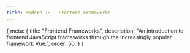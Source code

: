 ```yaml
---
title: Modern JS - Frontend Frameworks
---
```


<route>
{
	meta: {
		title: "Frontend Frameworks",
		description: "An introduction to frontend JavaScript frameworks through the increasingly popular framework Vue.",
		order: 50,
	}
}
</route>


<Title :title="$route.meta.title" :description="$route.meta.description" />

In the previous articles, we explored new language features and looked at the tools used for modern JavaScript development. So let's tie it all together by looking at how we can use frontend frameworks to build web applications.

::: c note "What is a framework?"
A software framework is an abstraction in which the framework provides a scaffold, where the user can implement their own application-specific logic. Frameworks usually provide some functionality that it takes care of, so that the user can focus on developing the application-specific features. Frameworks provide a standard, reusable, and extendable way to build and deploy applications.

The main difference to a normal library is that in a framework, the control is inverted. A framework calls the user's code, rather than the user calling code provided by a library.
:::

## Introducing Vue

> [Vue](https://v3.vuejs.org/) (pronounced /vjuː/, like view) is a progressive **framework** for building user interfaces.

It should be noted that this article is not a tutorial for Vue; the documentation for Vue does a better job at that than I ever could. Instead, I want to talk about the features of frontend JavaScript frameworks in more generic terms, but it helps to use Vue as a concrete example.

Vue is called a **progressive** framework, because Vue is designed to be incrementally adoptable. So, how do you incrementally adopt Vue?

First off, you can start by adding Vue to a single page if you want, without any build tools, making it easy to add Vue to existing projects. By not requiring any build tools, you can enhance parts of your application without committing to building your entire application with Vue.

Secondly, the core library is focused on the view layer, meaning Vue handles things like templating and rendering of the DOM, but you can extend the functionality by adding official or third-party libraries to Vue as plugins. Official libraries include routing (Vue Router) and state management (Vuex).

Lastly, you can use modern build tools and Vue's [Single File Component (SFC)](https://v3.vuejs.org/guide/single-file-component.html) format — along with the aforementioned libraries, to build robust single-page applications (SPAs).

## Features of frontend frameworks

I'm going to introduce you to typical features and concepts in frontend JavaScript frameworks. Even though we're using Vue as an example here, similar concepts are found in almost every framework.

### Templating

Vue has a template syntax that might seem familiar to you if you've used any server-side templating frameworks before. The template, in this case, simply means our HTML, the DOM.

The template syntax allows us to:
- Embed JavaScript expressions into the template
- Render (or not render) elements conditionally
- Iterate over data and render elements in loops
- Bind expressions to element properties
- Attach event listeners to events on elements

All of this is happens reactively, meaning changes to our data is automatically reflected and re-rendered in the DOM. Let's look at examples of all of these and then talk more about reactivity.

::: c note Note
All of these examples are using the Vue SFC format, so they're not actually showing the part where the entire vue application gets mounted, etc.
:::

Here's a very basic example of declaratively rendering an expression. For expressions to be interpolated, they need to be inside curly brackets.

```vue
<template>
	<div>
		Rendering an expression: {{ greeting }}
		<br />
		Expressions don't have to be variables:
		{{ 'Another' + ' expression' }}
	</div>
</template>

<script>
export default {
	data() {
		return {
			greeting: 'Hello, world!'
		};
	}
};
</script>
```

Result:

:::: c aside
::: c tag Expressions

:::
::::

Note that the variables we can use in the template must be declared within our Vue instance.

We can use `v-if`, `v-if-else`, and `v-else` to conditionally render elements. There's also a `v-show`, which works the same same `v-if`, but rather than completely removing the element from the DOM, `v-show` simply hides the element (`display: none`).

I've removed some styling from the example, for the sake of brevity.

:::: c info "The template tag"
The `<template>` tag in the above example is not Vue-specific syntax.

::: c tag more

The template element is a mechanism for holding HTML that is not rendered immediately when a page is loaded but can be instantiated later using JavaScript.

We use the template tag with the Vue SFC syntax, but we can also use template tags within our templates. For example, we can use a template tag with `v-if`, if we wanted to conditionally render some element(s), without including the wrapping element in the rendered DOM.

[MDN: Template tag](https://developer.mozilla.org/en-US/docs/Web/HTML/Element/template)
:::

::::

```vue
<template>
	<div>
		<span v-if="showMessage">Now you see me</span>
		<b v-else>Now you don't</b>
		<button type="button" @click="showMessage = !showMessage">
			Toggle
		</button>
	</div>
</template>

<script>
export default {
	data() {
		return {
			showMessage: true
		};
	}
};
</script>
```

Result:

:::: c aside
::: c tag Conditionals

:::
::::

As you can see, the `span` gets hidden when we toggle the `showMessage` variable, and the `b` tag is shown instead.

We've also introduced another concept here, which is handling events with the `@click="handler"` syntax. You can ignore that for now, as we'll explain it shortly.

We can also use loops with `v-for`, which allows us to render elements in an iterable. `v-for` will render the element it is on, and everything inside it.

```vue
<template>
	<div>
		<div v-for="name in names" class="border">
			<span>My name is: </span>
			<span class="text-green-300">{{ name }}</span>
		</div>
	</div>
</template>

<script>
export default {
	data() {
		return {
			names: ['John', 'Jane', 'Lisa', 'Mike']
		};
	}
};
</script>
```

Result:

:::: c aside
::: c tag Loops

:::
::::

We can see the border around the elements, so it's not just the elements inside that are being rendered, but also the wrapping `<div>`. Vue also allows us to iterate over `Object`s, without having to explicitly create an iterable out of them, just as a convenience.

So far, we've seen expressions directly in the template. We can also bind expressions into the properties (attributes) of elements.

Here's an example of binding a variable to the `placeholder` attribute of an input:

```vue
<template>
	<div class="flex">
		<input type="text" :placeholder="placeholderText" />
		<button type="button" @click="placeholderText += '!'">
			Change text
		</button>
	</div>
</template>

<script>
export default {
	data() {
		return {
			placeholderText: 'Dynamic text!'
		};
	}
};
</script>
```

Result:

:::: c aside
::: c tag Attributes

:::
::::

We're binding an expression into the `placeholder` attribute by adding `:` at the start of the attribute. This is a shorthand syntax for `v-bind:placeholder`.

We've already seen the `@click` event listener in a few of the examples. The `@event-name` syntax is also a shorthand. The full syntax is `v-on:event-name`.

Click obviously isn't the only event we can bind to. Let's look at an example where we attach an event listener to an input's `input` event.

```vue
<template>
	<div>
		<input type="text" @input="onChange" />
		<span>{{ val }}</span>
	</div>
</template>

<script>
export default {
	data() {
		return {
			val: ''
		};
	},
	methods: {
		onChange(event) {
			this.val = event.target.value;
		}
	}
};
</script>
```

Result:

:::: c aside
::: c tag Events

:::
::::

We've also used a method as the event handler here, instead of inlining our expression. Methods are available for us to use in our templates just as the variables we define in our `data`.

What if we wanted to change `val` from somewhere else, and have it become to text input's value? Well, we would only have to bind it as the value attribute of the `<input>`. Let's look at an example with and without the value attribute binding.


:::::: c tag slides aside wide
::::: c code-panel slide

:::: c mt-4
Without `value` binding.
::: c tag EventsReverse
:::

When we reverse the text, our `<input>`'s value doesn't change. That's because we're only updating the value when we edit the `<input>` element, but the value isn't bound to the value attribute of the input.
::::

```vue {3}
<template>
	<div>
		<input @input="onChange" />
		<span>{{ val }}</span>
		<button type="button" @click="reverse(val)">
			Reverse text
		</button>
	</div>
</template>
```
:::::

::::: c code-panel slide

:::: c mt-4
With `value` binding.
::: c tag EventsReverseBound
:::
By binding the `value` attribute of the input, we're essentially creating a two-way binding of the data. The `input` event changes the value, and changing the value updates the input.
::::

```vue {3}
<template>
	<div>
		<input @input="onChange" :value="val" />
		<span>{{ val }}</span>
		<button type="button" @click="reverse(val)">
			Reverse text
		</button>
	</div>
</template>
```


:::::

::::: c code-panel slide

:::: c mt-4
With `v-model` binding.
::: c tag EventsReverseTwoWay
:::
This pattern is so common that most frameworks have a built-in way to do this type of two-way data binding easily. In Vue, this is the `v-model` directive.
::::

```vue {3}
<template>
	<div>
		<input v-model="val" />
		<span>{{ val }}</span>
		<button type="button" @click="reverse(val)">
			Reverse text
		</button>
	</div>
</template>
```
:::::

::::::

The above examples all have this same `<script>` section, which I've left out:

```vue
<script>
export default {
	data() {
		return {
			val: ''
		};
	},
	methods: {
		onChange(event) {
			this.val = event.target.value;
		},
		reverse(value) {
			this.val = value.split('').reverse().join('');
		}
	}
};
</script>
```

::: c note Note
Since we can bind to any HTML attribute, we can also bind to the `class` and `style` attributes, in order to dynamically change the style of our elements. This is a very common use-case, so Vue has some syntax to make it easier to change the class and style properties, withing having to completely change the `class` or `style` values to change a single class or property.

Check out the Vue documentation to learn more.
:::


That covers the basics of templating. Most frontend frameworks will have something similar to this, but with slightly different syntax.

### Reactivity

We've seen how changing the data in Vue automatically updates the DOM. The idea of the DOM being synced with the state or the `data` is the basis of most frontend frameworks. It's much easier to maintain your application's state when there is a single source of truth, and you don't need to sync the data and the DOM yourself — which, as we've seen in earlier articles, can be very tedious.

Let's explore how this reactivity works and introduce some new concepts we can use with the help of reactivity.

Vue tracks changes through [Proxy](/new-es-features#proxy) **objects**. Proxies only work on objects, which is why Vue can't just detect changes on any variable. The reactive state has to be declared inside Vue's `data` object. Whenever a change is detected, vue will trigger an update on the DOM. Change's to the DOM aren't done directly in the DOM because updating the DOM is an expensive operation, instead Vue uses a Virtual DOM, a JavaScript representation of the real DOM, to calculate all the required changes and update only what needs to be updated, all at once.

Reactivity allows us to do more than just update the DOM whenever a change is detected. We can also setup watchers or *computed properties*, that will trigger an update whenever a change in our reactive data is detected.

In other frameworks, these might be called effects or reactive declarations. The basic idea is to calculate another property's value, whenever a reactive value it references is changed. The difference between a method and a computed propery is that the computed property is cached and only calculated if the underlying reactive value changes, whereas a method would be called every time the DOM is updated. But, unlike methods, computed properties cannot take in any arguments.

Let's look at a computed property in action:

```vue
<template>
	<div class="flex flex-col">
		<span>Animals: {{ animals }}</span>
		There are {{ catCount }} cats
	</div>
	<button @click="animals.push('Cat')">Add a cat</button>
</template>

<script>
export default {
	data() {
		return {
			animals: ['Cat', 'Dog', 'Bird', 'Cat', 'Lizard']
		};
	},
	computed: {
		catCount() {
			return this.animals.filter(x => x === 'Cat').length;
		}
	}
};
</script>
```

Result:

:::: c aside
::: c tag ComputedProperty

:::
::::

Vue also has another, more generic, way of watching for changes in reactive data, called `watchers`. The concept is similar to computed properties, except you can define any custom logic to run when a value is changed, rather than just calculating a different value.

### Lifecycles

We can declaratively render our data in the DOM, we can watch for changes to our reactive data, but when does Vue actually update our DOM?

Whenever a Vue component is created, it goes through a series of initialization steps.

::: c aside wide

<svg xmlns="http://www.w3.org/2000/svg" width="840" height="1388">
  <g fill="none" fill-rule="evenodd">
    <text font-family="Inter, Roboto, sans-serif" font-size="14" fill="#848484">
      <tspan x="231.593" y="1303">* Template compilation is performed ahead-of-time if using</tspan> <tspan x="270.756" y="1321.5">a build step, e.g., with single-file components.</tspan>
    </text>
    <g transform="translate(72 1056)">
      <path d="M160 18v14l-14-7 14-7zm180 6v2h-3v-2h3zm-7 0v2h-3v-2h3zm-7 0v2h-3v-2h3zm-7 0v2h-3v-2h3zm-7 0v2h-3v-2h3zm-7 0v2h-3v-2h3zm-7 0v2h-3v-2h3zm-7 0v2h-3v-2h3zm-7 0v2h-3v-2h3zm-7 0v2h-3v-2h3zm-7 0v2h-3v-2h3zm-7 0v2h-3v-2h3zm-7 0v2h-3v-2h3zm-7 0v2h-3v-2h3zm-7 0v2h-3v-2h3zm-7 0v2h-3v-2h3zm-7 0v2h-3v-2h3zm-7 0v2h-3v-2h3zm-7 0v2h-3v-2h3zm-7 0v2h-3v-2h3zm-7 0v2h-3v-2h3zm-7 0v2h-3v-2h3zm-7 0v2h-3v-2h3zm-7 0v2h-3v-2h3zm-7 0v2h-3v-2h3zm-7 0v2h-3v-2h3z" fill="#DB5B62" fill-rule="nonzero"/>
      <rect stroke="#DB5B62" stroke-width="2" x="1" y="1" width="144" height="47" rx="8"/>
      <text font-family="Inter, Roboto, sans-serif" font-size="14" fill="#DB5B62">
        <tspan x="25.749" y="30">beforeUnmount</tspan>
      </text>
    </g>
    <path stroke="#9AA9B2" stroke-width="2" fill="#9AA9B2" stroke-linecap="square" stroke-dasharray="1,6" d="M413 947v40"/>
    <path d="M414 1104v2h6l-7 14-7-14h6v-2h2zm0-7v3h-2v-3h2zm0-7v3h-2v-3h2zm0-7v3h-2v-3h2zm0-7v3h-2v-3h2zm0-7v3h-2v-3h2zm0-7v3h-2v-3h2zm0-7v3h-2v-3h2z" fill="#9AA9B2" fill-rule="nonzero"/>
    <text font-family="Inter, Roboto, sans-serif" font-size="14" transform="translate(355 947)">
      <tspan x="39.766" y="60" fill="#8E9EA9">when </tspan> <tspan x="3.973" y="77" fill="#8E9EA9">app.</tspan> <tspan x="32.221" y="77" fill="#DB5B62">unmount</tspan> <tspan x="90.703" y="77" fill="#8E9EA9">() is </tspan> <tspan x="38.21" y="94" fill="#8E9EA9">called</tspan>
    </text>
    <g transform="translate(72 238)">
      <path d="M160.676 17.036l-.037 14L146.657 24l14.019-6.964zm176.231 6.459l2 .005 1 .003-.005 2-1-.003-1-.003-1-.002.005-2zm-7-.018l1 .002 1 .003 1 .002-.005 2-1-.002-1-.003-1-.002.005-2zm-7-.019l1 .003 2 .005-.005 2-2-.005-1-.003.005-2zm-7-.018l1 .003 1 .002 1 .003-.005 2-1-.003-1-.002-1-.003.005-2zm-7-.018l2 .005 1 .003-.005 2-1-.003-2-.005.005-2zm-7-.018l1 .002 1 .003 1 .003-.005 2-1-.003-1-.003-1-.002.005-2zm-7-.018l1 .002 1 .003 1 .002-.005 2-1-.002-1-.003-1-.002.005-2zm-7-.019l1 .003 2 .005-.005 2-2-.005-1-.003.005-2zm-7-.018l1 .003 1 .002 1 .003-.005 2-1-.003-1-.002-1-.003.005-2zm-7-.018l2 .005 1 .003-.005 2-1-.003-2-.005.005-2zm-7-.018l1 .002 1 .003 1 .003-.005 2-1-.003-1-.003-1-.002.005-2zm-7-.018l1 .002 1 .003 1 .002-.005 2-1-.002-1-.003-1-.002.005-2zm-7-.019l1 .003 2 .005-.005 2-2-.005-1-.003.005-2zm-7-.018l1 .003 1 .002 1 .003-.005 2-1-.003-1-.002-1-.003.005-2zm-7-.018l2 .005 1 .003-.005 2-1-.003-2-.005.005-2zm-7-.018l1 .002 1 .003 1 .003-.005 2-1-.003-1-.003-1-.002.005-2zm-7-.018l1 .002 1 .003 1 .002-.005 2-1-.002-1-.003-1-.002.005-2zm-7-.019l1 .003 2 .005-.005 2-2-.005-1-.003.005-2zm-7-.018l1 .003 1 .002 1 .003-.005 2-1-.003-1-.002-1-.003.005-2zm-7-.018l2 .005 1 .003-.005 2-1-.003-2-.005.005-2zm-7-.018l1 .002 1 .003 1 .002-.005 2-1-.002-1-.003-1-.002.005-2zm-7-.019l1 .003 1 .003 1 .002-.005 2-1-.002-1-.003-1-.003.005-2zm-7-.018l1 .003 2 .005-.005 2-2-.005-1-.003.005-2zm-7-.018l1 .003 1 .002 1 .003-.005 2-1-.003-1-.002-1-.003.006-2zm-7-.018l2 .005 1 .003-.005 2-1-.003-2-.005.006-2zm-7-.018l1 .002 1 .003 1 .002-.005 2-1-.002-1-.003-1-.002.006-2z" fill="#DB5B62" fill-rule="nonzero"/>
      <rect stroke="#DB5B62" stroke-width="2" x="1" y="1" width="144" height="47" rx="8"/>
      <text font-family="Inter, Roboto, sans-serif" font-size="14" fill="#DB5B62">
        <tspan x="32.642" y="30">beforeCreate</tspan>
      </text>
    </g>
    <g transform="translate(282 64)">
      <path d="M132 65v35h6l-7 14-7-14h6V65h2z" fill="#9AA9B2" fill-rule="nonzero"/>
      <rect stroke="#2F679A" fill="#3E6B94" x="-.5" y="-.5" width="259" height="66" rx="8"/>
      <text font-family="Inter, Roboto, sans-serif" font-size="14">
        <tspan x="37.555" y="28" fill="#FFF">app = Vue.</tspan> <tspan x="109.156" y="28" fill="#FFB196">createApp</tspan> <tspan x="178.976" y="28" fill="#FFF">(</tspan> <tspan x="184.638" y="28" fill="#39DD95">options</tspan> <tspan x="234.783" y="28" fill="#FFF">)</tspan> <tspan x="87.311" y="46.5" fill="#FFF">app.</tspan> <tspan x="116.559" y="46.5" fill="#FFB196">mount</tspan> <tspan x="159.469" y="46.5" fill="#FFF">(</tspan> <tspan x="164.131" y="46.5" fill="#39DD95">el</tspan> <tspan x="176.027" y="46.5" fill="#FFF">)</tspan>
      </text>
    </g>
    <path d="M272 467v53h6l-7 14-7-14h6v-53h2zM554 467v53h6l-7 14-7-14h6v-53h2z" fill="#9AA9B2" fill-rule="nonzero"/>
    <path d="M553.025 467.004h-282" stroke="#9AA9B2" stroke-width="2" fill="#9AA9B2" stroke-linecap="square"/>
    <g fill="#9AA9B2">
      <path stroke="#9AA9B2" stroke-width="2" stroke-linecap="square" d="M271 636v-43M553 635v-42"/>
      <path d="M413 706l7-14h-6v-55h-2v55h-6l7 14z" fill-rule="nonzero"/>
      <path stroke="#9AA9B2" stroke-width="2" stroke-linecap="square" d="M553 637H271"/>
    </g>
    <g transform="translate(169 535)">
      <rect stroke="#23AC70" fill="#3AB881" x="-.5" y="-.5" width="207" height="58" rx="8"/>
      <text font-family="Inter, Roboto, sans-serif" font-size="14">
        <tspan x="49.695" y="23.918" fill="#FFF">Compile template</tspan> <tspan x="39.568" y="42.418" fill="#FFF">into render function </tspan> <tspan x="171.312" y="42.418" fill="#F6DA72">*</tspan>
      </text>
    </g>
    <g transform="translate(451 535)">
      <rect stroke="#23AC70" fill="#3AB881" x="-.5" y="-.5" width="207" height="58" rx="8"/>
      <text font-family="Inter, Roboto, sans-serif" font-size="14">
        <tspan x="29.016" y="23.918" fill="#FFF">Compile el’s innerHTML</tspan> <tspan x="62.727" y="42.418" fill="#FFF">as template </tspan> <tspan x="140.989" y="42.418" fill="#F6DA72">*</tspan>
      </text>
    </g>
    <path d="M413 415.433L509.057 467 413 518.567 316.943 467 413 415.433z" stroke="#F2781E" fill="#FF8228"/>
    <text font-family="Inter, Roboto, sans-serif" font-size="14" fill="#FFF" transform="translate(318 416)">
      <tspan x="82.052" y="37.727">Has</tspan> <tspan x="38.08" y="56.227">“template” option?</tspan>
    </text>
    <text font-family="Inter, Roboto, sans-serif" font-size="14" fill="#8E9EA9" transform="translate(169 416)">
      <tspan x="61.662" y="69">YES</tspan>
    </text>
    <text font-family="Inter, Roboto, sans-serif" font-size="14" fill="#8E9EA9" transform="translate(169 416)">
      <tspan x="405.5" y="69">NO</tspan>
    </text>
    <g transform="translate(72 354)">
      <path d="M160 17v14l-14-7 14-7zm180 6v2h-3v-2h3zm-7 0v2h-3v-2h3zm-7 0v2h-3v-2h3zm-7 0v2h-3v-2h3zm-7 0v2h-3v-2h3zm-7 0v2h-3v-2h3zm-7 0v2h-3v-2h3zm-7 0v2h-3v-2h3zm-7 0v2h-3v-2h3zm-7 0v2h-3v-2h3zm-7 0v2h-3v-2h3zm-7 0v2h-3v-2h3zm-7 0v2h-3v-2h3zm-7 0v2h-3v-2h3zm-7 0v2h-3v-2h3zm-7 0v2h-3v-2h3zm-7 0v2h-3v-2h3zm-7 0v2h-3v-2h3zm-7 0v2h-3v-2h3zm-7 0v2h-3v-2h3zm-7 0v2h-3v-2h3zm-7 0v2h-3v-2h3zm-7 0v2h-3v-2h3zm-7 0v2h-3v-2h3zm-7 0v2h-3v-2h3zm-7 0v2h-3v-2h3z" fill="#DB5B62" fill-rule="nonzero"/>
      <rect stroke="#DB5B62" stroke-width="2" x="1" y="1" width="144" height="47" rx="8"/>
      <text font-family="Inter, Roboto, sans-serif" font-size="14" fill="#DB5B62">
        <tspan x="50.652" y="30">created</tspan>
      </text>
    </g>
    <g transform="translate(72 640)">
      <path d="M160.676 18.036l-.037 14L146.657 25l14.019-6.964zm176.231 6.459l2 .005 1 .003-.005 2-1-.003-1-.003-1-.002.005-2zm-7-.018l1 .002 1 .003 1 .002-.005 2-1-.002-1-.003-1-.002.005-2zm-7-.019l1 .003 2 .005-.005 2-2-.005-1-.003.005-2zm-7-.018l1 .003 1 .002 1 .003-.005 2-1-.003-1-.002-1-.003.005-2zm-7-.018l2 .005 1 .003-.005 2-1-.003-2-.005.005-2zm-7-.018l1 .002 1 .003 1 .003-.005 2-1-.003-1-.003-1-.002.005-2zm-7-.018l1 .002 1 .003 1 .002-.005 2-1-.002-1-.003-1-.002.005-2zm-7-.019l1 .003 2 .005-.005 2-2-.005-1-.003.005-2zm-7-.018l1 .003 1 .002 1 .003-.005 2-1-.003-1-.002-1-.003.005-2zm-7-.018l2 .005 1 .003-.005 2-1-.003-2-.005.005-2zm-7-.018l1 .002 1 .003 1 .003-.005 2-1-.003-1-.003-1-.002.005-2zm-7-.018l1 .002 1 .003 1 .002-.005 2-1-.002-1-.003-1-.002.005-2zm-7-.019l1 .003 2 .005-.005 2-2-.005-1-.003.005-2zm-7-.018l1 .003 1 .002 1 .003-.005 2-1-.003-1-.002-1-.003.005-2zm-7-.018l2 .005 1 .003-.005 2-1-.003-2-.005.005-2zm-7-.018l1 .002 1 .003 1 .003-.005 2-1-.003-1-.003-1-.002.005-2zm-7-.018l1 .002 1 .003 1 .002-.005 2-1-.002-1-.003-1-.002.005-2zm-7-.019l1 .003 2 .005-.005 2-2-.005-1-.003.005-2zm-7-.018l1 .003 1 .002 1 .003-.005 2-1-.003-1-.002-1-.003.005-2zm-7-.018l2 .005 1 .003-.005 2-1-.003-2-.005.005-2zm-7-.018l1 .002 1 .003 1 .002-.005 2-1-.002-1-.003-1-.002.005-2zm-7-.019l1 .003 1 .003 1 .002-.005 2-1-.002-1-.003-1-.003.005-2zm-7-.018l1 .003 2 .005-.005 2-2-.005-1-.003.005-2zm-7-.018l1 .003 1 .002 1 .003-.005 2-1-.003-1-.002-1-.003.006-2zm-7-.018l2 .005 1 .003-.005 2-1-.003-2-.005.006-2zm-7-.018l1 .002 1 .003 1 .002-.005 2-1-.002-1-.003-1-.002.006-2z" fill="#DB5B62" fill-rule="nonzero"/>
      <rect stroke="#DB5B62" stroke-width="2" x="1" y="1" width="144" height="47" rx="8"/>
      <text font-family="Inter, Roboto, sans-serif" font-size="14" fill="#DB5B62">
        <tspan x="34.697" y="30">beforeMount</tspan>
      </text>
    </g>
    <g transform="translate(72 780)">
      <path d="M160 18v14l-14-7 14-7zm180 6v2h-3v-2h3zm-7 0v2h-3v-2h3zm-7 0v2h-3v-2h3zm-7 0v2h-3v-2h3zm-7 0v2h-3v-2h3zm-7 0v2h-3v-2h3zm-7 0v2h-3v-2h3zm-7 0v2h-3v-2h3zm-7 0v2h-3v-2h3zm-7 0v2h-3v-2h3zm-7 0v2h-3v-2h3zm-7 0v2h-3v-2h3zm-7 0v2h-3v-2h3zm-7 0v2h-3v-2h3zm-7 0v2h-3v-2h3zm-7 0v2h-3v-2h3zm-7 0v2h-3v-2h3zm-7 0v2h-3v-2h3zm-7 0v2h-3v-2h3zm-7 0v2h-3v-2h3zm-7 0v2h-3v-2h3zm-7 0v2h-3v-2h3zm-7 0v2h-3v-2h3zm-7 0v2h-3v-2h3zm-7 0v2h-3v-2h3zm-7 0v2h-3v-2h3z" fill="#DB5B62" fill-rule="nonzero"/>
      <rect stroke="#DB5B62" stroke-width="2" x="1" y="1" width="144" height="47" rx="8"/>
      <text font-family="Inter, Roboto, sans-serif" font-size="14" fill="#DB5B62">
        <tspan x="46.759" y="30">mounted</tspan>
      </text>
    </g>
    <g transform="translate(72 1150)">
      <path d="M160 18v6h1v2h-1v6l-14-7 14-7zm127 6v2h-3v-2h3zm-7 0v2h-3v-2h3zm-7 0v2h-3v-2h3zm-7 0v2h-3v-2h3zm-7 0v2h-3v-2h3zm-7 0v2h-3v-2h3zm-7 0v2h-3v-2h3zm-7 0v2h-3v-2h3zm-7 0v2h-3v-2h3zm-7 0v2h-3v-2h3zm-7 0v2h-3v-2h3zm-7 0v2h-3v-2h3zm-7 0v2h-3v-2h3zm-7 0v2h-3v-2h3zm-7 0v2h-3v-2h3zm-7 0v2h-3v-2h3zm-7 0v2h-3v-2h3zm-7 0v2h-3v-2h3z" fill="#DB5B62" fill-rule="nonzero"/>
      <rect stroke="#DB5B62" stroke-width="2" x="1" y="1" width="144" height="47" rx="8"/>
      <text font-family="Inter, Roboto, sans-serif" font-size="14" fill="#DB5B62">
        <tspan x="38.973" y="30">unmounted</tspan>
      </text>
    </g>
    <g>
      <g transform="translate(599 749)">
        <path d="M2.23 85.505l1.294 1.525-.763.647-1.525 1.293-1.294-1.525.763-.647 1.525-1.293zm5.339-4.528l1.293 1.525-.762.647-.763.647-.763.647-1.293-1.526 1.525-1.293.763-.647zm5.339-4.527l1.293 1.525-1.525 1.293-.763.647-1.293-1.525.762-.647.763-.647.763-.646zm5.338-4.528l1.294 1.525-.763.647-.763.647-.762.647-1.294-1.526.763-.646 1.525-1.294zm5.339-4.528l1.293 1.526-.762.647-.763.646-.763.647-1.293-1.525.763-.647.762-.647.763-.647zm5.339-4.527l1.293 1.525-.763.647-.762.647-.763.647-1.293-1.526.762-.647.763-.646.763-.647zM48 48l-6.15 14.394-9.055-10.678L48 48zM34.262 58.34l1.294 1.525-.763.646-1.525 1.294-1.294-1.525.763-.647.763-.647.762-.647z" fill="#DB5B62" fill-rule="nonzero"/>
        <rect stroke="#DB5B62" stroke-width="2" x="21" y="1" width="144.127" height="46.184" rx="8"/>
        <text font-family="Inter, Roboto, sans-serif" font-size="14" fill="#DB5B62">
          <tspan x="51.101" y="28.678">beforeUpdate</tspan>
        </text>
      </g>
      <path d="M642.86 988.602L649 1003l-15.203-3.726 9.062-10.672zm-8.378.759l.763.647.762.647.762.648-1.294 1.524-.763-.647-.762-.647-.762-.648 1.294-1.524zm-5.335-4.53l.762.646.762.648.762.647-1.294 1.524-.762-.647-.763-.647-.762-.647 1.295-1.525zm-5.336-4.532l.762.648.762.647.762.647-1.294 1.525-1.525-1.295-.762-.647 1.295-1.525zm-5.336-4.53l.762.647.762.647.763.647-1.295 1.525-.762-.647-1.525-1.295 1.295-1.525zm-5.336-4.531l.762.647.762.647.763.647-1.295 1.525-.762-.647-1.525-1.295 1.295-1.524zm-5.336-4.531l.762.647 1.525 1.295-1.295 1.524-.762-.647-.762-.647-.763-.648 1.295-1.524zm-5.336-4.531l.762.647.763.648.762.647-1.295 1.524-.762-.647-.762-.647-.762-.647 1.294-1.525z" fill="#DB5B62" fill-rule="nonzero"/>
      <path d="M756.536 1004c1.933 0 3.683.784 4.95 2.05a6.978 6.978 0 012.05 4.95h0v35.184a6.978 6.978 0 01-2.05 4.95 6.978 6.978 0 01-4.95 2.05h0H627a6.978 6.978 0 01-4.95-2.05 6.978 6.978 0 01-2.05-4.95h0V1011c0-1.933.784-3.683 2.05-4.95A6.978 6.978 0 01627 1004h0z" stroke="#DB5B62" stroke-width="2"/>
      <text font-family="Inter, Roboto, sans-serif" font-size="14" fill="#DB5B62" transform="translate(602 963)">
        <tspan x="65.132" y="70">updated</tspan>
      </text>
      <path d="M576.785 819c6.682 3.957 12.71 8.832 18.01 14.411l-.703-.736a83.825 83.825 0 0111.52 14.047c10.695 15.46 15.754 34.304 15.367 53.281.07 17.046-4.313 34.254-13.882 49.473-7.685 12.222-17.717 22.1-29.152 29.418l-1.07.675-.693.426a94.715 94.715 0 01-15.257 7.538l-.975.373-.28.103a95.235 95.235 0 01-27.074 5.78l-.258.015-.363.024-.956.051-.709.032a95.312 95.312 0 01-33.803-4.646 94.877 94.877 0 01-15.537-6.65l-.258-.141a70.875 70.875 0 01-.93-.51l-.99-.557-.191-.112a94.409 94.409 0 01-17.315-12.745 94.131 94.131 0 01-14.775-17.444 93.788 93.788 0 01-8.463-16.035l-.38-.935-.112-.289a93.703 93.703 0 01-6.539-32.83 93.654 93.654 0 013.885-28.58l.39-1.275a93.671 93.671 0 016.442-15.556l.227-.428c.14-.265.281-.529.424-.792 6.422-11.869 15.501-22.55 27.089-31.1l.812-.593 2.62-1.936" stroke="#8999A4" stroke-width="2" stroke-dasharray="4"/>
      <g transform="translate(519 863)">
        <rect stroke="#23AC70" fill="#3AB881" x="20.5" y="-.5" width="139.833" height="78" rx="8"/>
        <text font-family="Inter, Roboto, sans-serif" font-size="14" fill="#FFF">
          <tspan x="53.006" y="25.333">Virtual DOM</tspan> <tspan x="54.424" y="43.833">re-rendered</tspan> <tspan x="60.252" y="62.333">and patch</tspan>
        </text>
      </g>
      <text font-family="Inter, Roboto, sans-serif" font-size="14" fill="#8E9EA9" transform="translate(431 749)">
        <tspan x="62.197" y="58">when data </tspan> <tspan x="71.535" y="75">changes</tspan>
      </text>
    </g>
    <g transform="translate(316 179)">
      <path d="M98 57v46h6l-7 14-7-14h6V57h2z" fill="#9AA9B2" fill-rule="nonzero"/>
      <rect stroke="#23AC70" fill="#3AB881" x="-.5" y="-.5" width="192" height="58" rx="8"/>
      <text font-family="Inter, Roboto, sans-serif" font-size="14" fill="#FFF">
        <tspan x="87.162" y="24">Init </tspan> <tspan x="42.421" y="42.5">events &amp; lifecycle</tspan>
      </text>
    </g>
    <g transform="translate(316 297)">
      <path d="M98 57v47h6l-7 14-7-14h6V57h2z" fill="#9AA9B2" fill-rule="nonzero"/>
      <rect stroke="#23AC70" fill="#3AB881" x="-.5" y="-.5" width="192" height="58" rx="8"/>
      <text font-family="Inter, Roboto, sans-serif" font-size="14" fill="#FFF">
        <tspan x="87.162" y="24">Init </tspan> <tspan x="31.142" y="42.5">injections &amp; reactivity </tspan>
      </text>
    </g>
    <g transform="translate(317 707)">
      <path d="M96.494 56.399l.01 1 .81 75.583 6-.064-6.85 14.074-7.15-13.924 6-.064-.81-75.584-.01-1 2-.021z" fill="#9AA9B2" fill-rule="nonzero"/>
      <rect stroke="#23AC70" fill="#3AB881" x="-.5" y="-.5" width="192" height="58" rx="8"/>
      <text font-family="Inter, Roboto, sans-serif" font-size="14" fill="#FFF">
        <tspan x="36.456" y="24">Create app.$el and</tspan> <tspan x="52.148" y="42.5">append it to el</tspan>
      </text>
    </g>
    <g transform="translate(367 855)">
      <circle stroke="#DC424C" fill="#DB5860" cx="46" cy="46" r="46.5"/>
      <text font-family="Inter, Roboto, sans-serif" font-size="14" fill="#FFF">
        <tspan x="18.759" y="51">Mounted</tspan>
      </text>
    </g>
    <g transform="translate(360 1121)">
      <circle stroke="#DC424C" fill="#DB5860" cx="53" cy="53" r="53.5"/>
      <text font-family="Inter, Roboto, sans-serif" font-size="14" fill="#FFF">
        <tspan x="17.311" y="58">Unmounted</tspan>
      </text>
    </g>
  </g>
</svg>

[vuejs.org: Lifecycle diagram](https://v3.vuejs.org/guide/instance.html#lifecycle-diagram)
:::

We can hook into these lifecycle methods and run our own code at any point during a component's lifecycle.

### Components

We've mentioned components quite a few times, but haven't really talked about what a component is.

A vue application is always wrapped in an element, what you could call a root component or a root instance. We can create other components to use inside our root component, and we can use the same component more than once. You can think of components just like you would other HTML elements, they can be nested and used to construct a tree like structure, just like the DOM.

::: c aside
<img src="/src/assets/components.png" />
:::

The big difference between HTML elements and Vue components is that components can contain more than one element, and they can have data (state) and methods associated with them.

What's interesting is how data flows between components. The general idea is that you pass data down as properties, from parent component to a child component, and you use events to send data back up. Meaning a child component will emit an event, with data assiocated with the event, and the parent will listen for that event, and have an event handler. These don't have to be the built-in events, you can create your own custom events.

Let's look at an example of a nested component, where we pass down data in as a property (prop) and send something back up as an event.

If we have a root component with some news article components like this:

```vue
<template>
	<div>
		<NewsArticle
			v-for="article in articles"
			:title="article.title"
			@article-saved="onSaved($event, article)"
		/>
	</div>
</template>

<script>
export default {
	data() {
		return {
			articles: [
				{ title: 'The first news article' },
				{ title: 'The second news article' },
				{ title: 'The third news article' }
			]
		};
	},
	methods: {
		onSaved(event, article) {
			article.title = event.newTitle;
		}
	}
};
</script>
```

And a news article component like this:

```vue
<template>
	<div>
		<h2 class="!mb-4">{{ title }}</h2>
		<p>
			Lorem ipsum dolor sit amet, consectetur adipiscing elit,
			sed do eiusmod tempor incididunt ut labore et dolore magna.
		</p>
		<button @click="saveArticle">
			<span>{{ savedText }} ♥</span>
		</button>
	</div>
</template>

<script>
export default {
	props: {
		title: String
	},
	data() {
		return {
			read: false
		};
	},
	methods: {
		saveArticle() {
			if (!this.read) {
				this.$emit(
					'article-saved',
					{ newTitle: this.title + ' (read)' }
				);
			}
			this.read = true;
		}
	},
	computed: {
		savedText() {
			return this.read ? 'Saved' : 'Save';
		}
	}
};
</script>
```

Result:

:::: c aside
::: c tag ComponentBasics

:::
::::

Few things to note:
- We can't modify the `title` property inside the `NewsArticle` component directly, because props are read-only.
- The `NewsArticle` component is re-used for each article, and they all have their own internal data, as well as the prop we pass in.
- When we click the `Save` button, the component emits an event, that is handled by the parent.

In a simple example like this, handling the applications state is still easy, but what if we had a ton of nested components, and we needed to move data to a deeply nested child, or from one component to a sibling component?

In these types of cases it might be better to move our data away from the component itself, and into a global *"store"*, that we can then import into our components, without having to pass the data beween components.

### State management

In a complex application, managing state can become cumbersome. That's why most frontend frameworks have libraries that help us manage the application's state.

There's a popular state management architecture pattern called Flux. Even Vue's state management library, Vuex, uses a Flux-like implementation.

With Vue 3 it's easy enough to create your own global reactive store where you can store data and methods, or you can reach to Vuex if you need more structure, for example when working in a large team.

This diagram illustrates the Vuex pattern pretty well:

::: c aside
<img src="/src/assets/vuex.png">
:::

Let's unpack this picture.

> What's the difference between actions and mutations?

The idea is that an action can be asynchronous and commit multiple mutations. That's why we can see the Action communicating with a Backend API.
A mutation is what actually mutates the state in the Vuex store.

Newer state management patterns have started to drop the idea of seperating mutations as actions, as most of the time they're the same and they add unnessary boilerplate code.

> What is `DevTools`?

By always using a function to mutate our data, we can track the changes in our state. This allows us to use [DevTools](https://devtools.vuejs.org/) (a browser extension), to visualize and debug changes in the state.

Keep in mind that a state management library can add a lot of boilerplate code to your project, so you probably shouldn't use one unless you really need to.

For more information, read the [Vuex](https://vuex.vuejs.org/#what-is-a-state-management-pattern) documentation.

### Routing

So far we've been dealing with only one or two components. Technically we could create the illusion of changing pages by using the conditional directives, `v-if` or `v-show`, in order to hide parts of the page, or the entire page, and show a completely different view to the user.

That's essetially what the vue-router library helps us do, but in a more easily manageable way.

Here's an example:

```html
<div id="app">
	<h1>Hello App!</h1>
	<p>
		<router-link to="/">Go to Home</router-link>
		<router-link to="/about">Go to About</router-link>
	</p>

	<router-view></router-view>
</div>
```

Note how instead of using regular a tags, we use a custom component `router-link` to create links. This allows Vue Router to change the URL without reloading the page.

The `router-view` component will display the component that corresponds to the url. You can put it anywhere to adapt it to your layout. You can even have nested `router-view` components, given that your routes also have nested child components.

The JavaScript side of this example looks like this:

```js
// Define some routes
// Home and About would be components defined elsewhere and imported here
const routes = [
  { path: '/', component: Home },
  { path: '/about', component: About },
]

// Create the router instance and pass the `routes` option
const router = VueRouter.createRouter({
  // We can use the hash (#) in the URL to keep track of the routes
  // Or we could use createWebHistory to use JavaScript's History
  // to keep track of the routes.
  // https://developer.mozilla.org/en-US/docs/Web/API/History
  history: VueRouter.createWebHashHistory(),
  routes,
})

// Create and mount the root instance.
const app = Vue.createApp({})
app.use(router)
app.mount('#app')
```

For more information, check out the [Vue router](https://next.router.vuejs.org/guide/) documentation.

## Frontend framework ecosystems

The Vue ecosystem is much larger than just the core library and the official libraries. There are tons of user-made libraries, components, and plugins that you can take advantage of. What I want to introduce you to are some of the development tools we can use to help us create frontend applications.

### Scaffolding tools

Most frameworks will have a tool, usually a CLI, to help bootstrap and create project scaffolding. They can also help install plugins and libraries.

Vue has the [Vue CLI](https://cli.vuejs.org/).

> Vue CLI is a full system for rapid Vue.js development, providing:
> - Interactive project scaffolding via @vue/cli.
> - Zero config rapid prototyping via @vue/cli + @vue/cli-service-global.
> - A runtime dependency (@vue/cli-service) that is:
> 	- Upgradeable;
> 	- Built on top of webpack, with sensible defaults;
> 	- Configurable via in-project config file;
> 	- Extensible via plugins
> - A rich collection of official plugins integrating the best tools in the frontend ecosystem.
> - A full graphical user interface to create and manage Vue.js projects.

React has [Create React App](https://github.com/facebook/create-react-app), a tool to setup a React project with a single command.

Other frameworks will have similar tools. What all of them have is common is that they setup a project with the required tools to
- Run a development server
- Build the project for production

### Framework Frameworks

That's right, a framework to for a framework.

Almost all the popular frameworks have projects that help us create fully fledged applications with best practises, by including a lot more features than what the base frameworks/libraries include.

These frameworks generally contain built-in features like
- Pre-rendering
- Routing
- Data fetching / CMS
- Meta tags and SEO
- A library of supported add-ons

Here are some of the more popular frameworks:

- React has [Next.js](https://nextjs.org/)
- Vue has [Nuxt.js](https://nuxtjs.org/)
- Svelte has [SvelteKit](https://kit.svelte.dev/)
- Angular has... nothing?

Angular as a framework comes with more features than most other Frameworks, hence there's not as much demand for a *meta* framework for Angular. React on the other hand isn't considered a framework on its own right, which is why it makes sense for a Framework like Next.js to exist.

## Vue vs. Other frameworks

We've mentioned quite a few different frameworks and libraries at this point. We know the basics of what Vue offers us, but what about other frameworks? React is the most popular library, why didn't we use React as an example?

React is a "JavaScript library for building user interfaces", it lacks many of the features that other frameworks provide, which is why, even though popular, I thought Vue would make a better example.

But to give you some idea of what's out there, let's go through the most popular frameworks and see how they differ from Vue.

**React**

React allows us to create declarative components that update reactively, just like Vue. The main difference is that React is all JavaScript, where as Vue seperates the template, code, and styles from each other. React may be less intuitive at first, but it's easy to get into if you're familiar with JavaScript. To make it easier to write templates with React, [JSX](https://reactjs.org/docs/introducing-jsx.html), a syntax extension to JavaScript can be used.

Here's an example of a basic React component:

```jsx
class HelloMessage extends React.Component {
	render() {
		return (
		<div>
			Hello {this.props.name}
		</div>
		);
	}
}

ReactDOM.render(
	<HelloMessage name="Taylor" />,
	document.getElementById('hello-example')
);
```

It should be noted that Vue also supports JSX and using render functions, very similar to React. although it's not usually the idiomatic way to use Vue.

**Angular**

Angular is more similar to Vue than React is. Angular also uses HTML templates for the DOM. Components, data binding, and event handling is very similar in both frameworks. The biggest difference is that Angular uses TypeScript and has to be compiled. Angular's templates are also `Class` based and more verbose than Vue's. Angular also prefers to seperate it's template, code and styles into their own files.

Angular also comes with a lot more built-in, but nothing that can't be added to Vue with additional libraries.

For the sake of comparison, here's a basic Angular application:

HTML:

```html
<hello name="{{ name }}"></hello>
<p>
  Start editing to see some magic happen :)
</p>
```

Component:
```ts
// Root
import { Component, VERSION } from '@angular/core';

@Component({
  selector: 'my-app',
  templateUrl: './app.component.html',
  styleUrls: [ './app.component.css' ]
})
export class AppComponent  {
  name = 'Angular ' + VERSION.major;
}

// Hello
import { Component, Input } from '@angular/core';

@Component({
  selector: 'hello',
  template: `<h1>Hello {{name}}!</h1>`,
  styles: [`h1 { font-family: Lato; }`]
})
export class HelloComponent  {
  @Input() name: string;
}

```

**Svelte**

[Svelte](https://svelte.dev/) takes a slightly different approach than the other frameworks.

> Whereas traditional frameworks like React and Vue do the bulk of their work in the browser, Svelte shifts that work into a compile step that happens when you build your app. Instead of using techniques like virtual DOM diffing, Svelte writes code that surgically updates the DOM when the state of your app changes.

Here's a basic Svelte app:

```js
<script>
	let count = 0;

	function handleClick() {
		count += 1;
	}
</script>

<button on:click={handleClick}>
	Clicked {count} {count === 1 ? 'time' : 'times'}
</button>
```

Svelte requires probably the least amount of source code, but has to be compiled to be used.

## Closing words

This article was just the start of it, there are hundreds of frontend frameworks for JavaScript, but most aren't all that popular — competition and innovation are good things though.

There are also a ton of server-side templating frameworks, that we've completely ignored here — we're talking about JavaScript development after all. But just a reminder that other options exist.

What I've presented here is a subjective view of the JavaScript landscape. Each of these tools, libraries, and frameworks is a rabbit hole on it's own, and there's only so much I can cover. Not to mention the thousands upon thousands of JavaScript libraries that we didn't even mention.

It's a lot to take in, and if you're wondering where to go from here, I'll offer two paths:

If you want to get started with JavaScript frameworks, I would recommend reading the Vue documentation. Their documentation is best-in-class, and very easy to get started with.

If you prefer to learn more about the tools discussed in the previous article, I would start by

- Installing Node.js (and npm)
- Creating a new project
- Installing a few packages
- Setting up either Webpack, Rollup (or even Vite)
- And trying to create a small application (not necessarily a browser application).

Lastly, if you find any errors or take issue with anything written in these articles, [open an issue or a pull request](https://github.com/FallDownTheSystem/modern-js)
